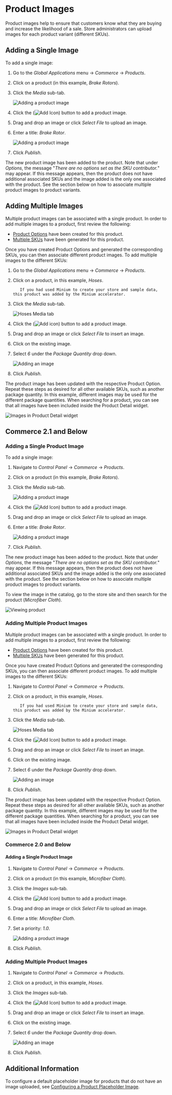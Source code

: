# Product Images

Product images help to ensure that customers know what they are buying and increase the likelihood of a sale. Store administrators can upload images for each product variant (different SKUs).

## Adding a Single Image

To add a single image:

1. Go to the _Global Applications_ menu → _Commerce_ → _Products_.
1. Click on a product (in this example, _Brake Rotors_).
1. Click the _Media_ sub-tab.

    ![Adding a product image](./product-images/images/08.png)

1. Click the (![Add Icon](../../../images/icon-add.png)) button to add a product image.
1. Drag and drop an image or click _Select File_ to upload an image.
1. Enter a title: _Brake Rotor_.

    ![Adding a product image](./product-images/images/06.png)

1. Click _Publish_.

The new product image has been added to the product. Note that under _Options_, the message "*There are no options set as the SKU contributor.*" may appear. If this message appears, then the product does not have additional associated SKUs and the image added is the only one associated with the product. See the section below on how to associate multiple product images to product variants.

## Adding Multiple Images

Multiple product images can be associated with a single product. In order to add multiple images to a product, first review the following:

* [Product Options](./customizing-your-product-with-product-options.md) have been created for this product.
* [Multiple SKUs](./adding-skus-to-products.md) have been generated for this product.

Once you have created Product Options and generated the corresponding SKUs, you can then associate different product images. To add multiple images to the different SKUs:

1. Go to the _Global Applications_ menu → _Commerce_ → _Products_.
1. Click on a product, in this example, _Hoses_.

    ```note::
       If you had used Minium to create your store and sample data, this product was added by the Minium accelerator.
    ```

1. Click the _Media_ sub-tab.

    ![Hoses Media tab](./product-images/images/09.png)

1. Click the (![Add icon](../../../images/icon-add.png)) button to add a product image.
1. Drag and drop an image or click _Select File_ to insert an image.
1. Click on the existing image.
1. Select _6_ under the _Package Quantity_ drop down.

    ![Adding an image](./product-images/images/07.png)

1. Click _Publish_.

The product image has been updated with the respective Product Option. Repeat these steps as desired for all other available SKUs, such as another package quantity. In this example, different images may be used for the different package quantities. When searching for a product, you can see that all images have been included inside the Product Detail widget.

![Images in Product Detail widget](./product-images/images/05.png)

## Commerce 2.1 and Below

### Adding a Single Product Image

To add a single image:

1. Navigate to _Control Panel_ → _Commerce_ → _Products_.
1. Click on a product (in this example, _Brake Rotors_).
1. Click the _Media_ sub-tab.

    ![Adding a product image](./product-images/images/08.png)

1. Click the (![Add Icon](../../../images/icon-add.png)) button to add a product image.
1. Drag and drop an image or click _Select File_ to upload an image.
1. Enter a title: _Brake Rotor_.

    ![Adding a product image](./product-images/images/06.png)

1. Click _Publish_.

The new product image has been added to the product. Note that under _Options_, the message "*There are no options set as the SKU contributor.*" may appear. If this message appears, then the product does not have additional associated SKUs and the image added is the only one associated with the product. See the section below on how to associate multiple product images to product variants.

To view the image in the catalog, go to the store site and then search for the product (_Microfiber Cloth_).

![Viewing product](./product-images/images/02.png)

### Adding Multiple Product Images

Multiple product images can be associated with a single product. In order to add multiple images to a product, first review the following:

* [Product Options](./customizing-your-product-with-product-options.md) have been created for this product.
* [Multiple SKUs](./adding-skus-to-products.md) have been generated for this product.

Once you have created Product Options and generated the corresponding SKUs, you can then associate different product images. To add multiple images to the different SKUs:

1. Navigate to _Control Panel_ → _Commerce_ → _Products_.
1. Click on a product, in this example, _Hoses_.

    ```note::
       If you had used Minium to create your store and sample data, this product was added by the Minium accelerator.
    ```

1. Click the _Media_ sub-tab.

    ![Hoses Media tab](./product-images/images/09.png)

1. Click the (![Add Icon](../../../images/icon-add.png)) button to add a product image.
1. Drag and drop an image or click _Select File_ to insert an image.
1. Click on the existing image.
1. Select _6_ under the _Package Quantity_ drop down.

    ![Adding an image](./product-images/images/07.png)

1. Click _Publish_.

The product image has been updated with the respective Product Option. Repeat these steps as desired for all other available SKUs, such as another package quantity. In this example, different images may be used for the different package quantities. When searching for a product, you can see that all images have been included inside the Product Detail widget.

![Images in Product Detail widget](./product-images/images/05.png)

### Commerce 2.0 and Below

#### Adding a Single Product Image

1. Navigate to _Control Panel_ → _Commerce_ → _Products_.
1. Click on a product (in this example, _Microfiber Cloth_).
1. Click the _Images_ sub-tab.
1. Click the (![Add Icon](../../../images/icon-add.png)) button to add a product image.
1. Drag and drop an image or click _Select File_ to upload an image.
1. Enter a title: _Microfiber Cloth_.
1. Set a priority: _1.0_.

    ![Adding a product image](./product-images/images/01.png)

1. Click _Publish_.

### Adding Multiple Product Images

1. Navigate to _Control Panel_ → _Commerce_ → _Products_.
1. Click on a product, in this example, _Hoses_.
1. Click the _Images_ sub-tab.
1. Click the (![Add Icon](../../../images/icon-add.png)) button to add a product image.
1. Drag and drop an image or click _Select File_ to insert an image.
1. Click on the existing image.
1. Select _6_ under the _Package Quantity_ drop down.

    ![Adding an image](./product-images/images/04.png)

1. Click _Publish_.

## Additional Information

To configure a default placeholder image for products that do not have an image uploaded, see [Configuring a Product Placeholder Image](../../catalogs/configuring-a-product-placeholder-image.md).
